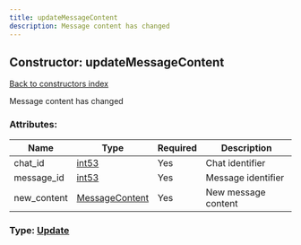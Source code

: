 ```yaml
---
title: updateMessageContent
description: Message content has changed
---
```

## Constructor: updateMessageContent  
[Back to constructors index](index.md)



Message content has changed

### Attributes:

| Name     |    Type       | Required | Description |
|----------|---------------|----------|-------------|
|chat\_id|[int53](../types/int53.md) | Yes|Chat identifier|
|message\_id|[int53](../types/int53.md) | Yes|Message identifier|
|new\_content|[MessageContent](../types/MessageContent.md) | Yes|New message content|



### Type: [Update](../types/Update.md)


